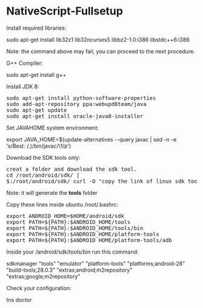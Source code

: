 # NativeScript-Fullsetup

Install required libraries:

sudo apt-get install lib32z1 lib32ncurses5 libbz2-1.0:i386 libstdc++6:i386

Note: the command above may fail, you can proceed to the next procedure.

G++ Compiler:

sudo apt-get install g++

Install JDK 8:

<pre>
sudo apt-get install python-software-properties
sudo add-apt-repository ppa:webupd8team/java
sudo apt-get update
sudo apt-get install oracle-java8-installer
</pre>

Set JAVAHOME system environment:

export JAVA_HOME=$(update-alternatives --query javac | sed -n -e 's/Best: *\(.*\)\/bin\/javac/\1/p')

Download the SDK tools only:
<pre>
creat a folder and download the sdk tool.
cd /root/android/sdk/ | 
$:/root/android/sdk/ curl -O "copy the link of linux sdk tools zip file here from android downloads..."
</pre>

Note: it will generate the <b>tools</b> folder

Copy these lines inside ubuntu /root/.bashrc:
<pre>
export ANDROID_HOME=$HOME/android/sdk
export PATH=${PATH}:$ANDROID_HOME/tools
export PATH=${PATH}:$ANDROID_HOME/tools/bin
export PATH=${PATH}:$ANDROID_HOME/platform-tools
export PATH=${PATH}:$ANDROID_HOME/platform-tools/adb
</pre>

Inside your /android/sdk/tools/bin run this command:

sdkmanager "tools" "emulator" "platform-tools" "platforms;android-28" "build-tools;28.0.3" "extras;android;m2repository" "extras;google;m2repository"

Check your configuration:

tns doctor
